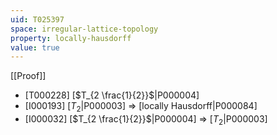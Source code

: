 ```yaml
---
uid: T025397
space: irregular-lattice-topology
property: locally-hausdorff
value: true
---
```

[[Proof]]

* [T000228] [$T_{2 \frac{1}{2}}$|P000004]
* [I000193] [$T_2$|P000003] => [locally Hausdorff|P000084]
* [I000032] [$T_{2 \frac{1}{2}}$|P000004] => [$T_2$|P000003]

